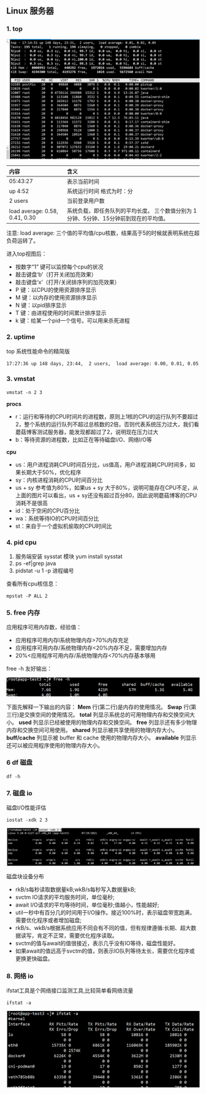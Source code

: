 ## Linux 服务器

### 1. top

<img src=".\img\Linux_top.png" alt="image-20210729171500258" style="zoom:50%;" />

| 内容                           | 含义                                                         |
| :----------------------------- | :----------------------------------------------------------- |
| 05:43:27                       | 表示当前时间                                                 |
| up 4:52                        | 系统运行时间 格式为时：分                                    |
| 2 users                        | 当前登录用户数                                               |
| load average: 0.58, 0.41, 0.30 | 系统负载，即任务队列的平均长度。 三个数值分别为 1分钟、5分钟、15分钟前到现在的平均值。 |

注意: load average: 三个值的平均值/cpu核数，结果高于5的时候就表明系统在超负荷运转了。 

进入top视图后：

- 按数字“1” 键可以监控每个cpu的状况
- 敲击键盘‘b’（打开关闭加亮效果）
- 敲击键盘‘x’（打开/关闭排序列的加亮效果）
-  P 键：以CPU的使用资源排序显示 
- M 键：以内存的使用资源排序显示 
- N 键：以pid排序显示 
- T 键：由进程使用的时间累计排序显示
-  k 键：给某一个pid一个信号。可以用来杀死进程 

### 2. uptime

top  系统性能命令的精简版

```
17:27:36 up 148 days, 23:44,  2 users,  load average: 0.00, 0.01, 0.05
```

### 3. vmstat

```
vmstat -n 2 3
```

**procs**

- r：运行和等待的CPU时间片的进程数，原则上1核的CPU的运行队列不要超过2，整个系统的运行队列不超过总核数的2倍，否则代表系统压力过大，我们看蘑菇博客测试服务器，能发现都超过了2，说明现在压力过大
- b：等待资源的进程数，比如正在等待磁盘I/O、网络I/O等

**cpu**

- us：用户进程消耗CPU时间百分比，us值高，用户进程消耗CPU时间多，如果长期大于50%，优化程序
- sy：内核进程消耗的CPU时间百分比
- us + sy 参考值为80%，如果us + sy 大于80%，说明可能存在CPU不足，从上面的图片可以看出，us + sy还没有超过百分80，因此说明蘑菇博客的CPU消耗不是很高
- id：处于空闲的CPU百分比
- wa：系统等待IO的CPU时间百分比
- st：来自于一个虚拟机偷取的CPU时间比



### 4. pid cpu

1. 服务端安装 sysstat 模块 yum install sysstat
2. ps -ef|grep java
3. pidstat -u 1 -p 进程编号



查看所有cpu核信息：

```
mpstat -P ALL 2
```



### 5.  free 内存

应用程序可用内存数，经验值：

- 应用程序可用内存l系统物理内存>70%内存充足
- 应用程序可用内存/系统物理内存<20%内存不足，需要增加内存
- 20%<应用程序可用内存/系统物理内存<70%内存基本够用

free -h 友好输出：

![image-20210729174821021](.\img\linux_free.png)

下面先解释一下输出的内容：
**Mem** 行(第二行)是内存的使用情况。
**Swap** 行(第三行)是交换空间的使用情况。
**total** 列显示系统总的可用物理内存和交换空间大小。
**used** 列显示已经被使用的物理内存和交换空间。
**free** 列显示还有多少物理内存和交换空间可用使用。
**shared** 列显示被共享使用的物理内存大小。
**buff/cache** 列显示被 buffer 和 cache 使用的物理内存大小。
**available** 列显示还可以被应用程序使用的物理内存大小。



### 6  df 磁盘

```
df -h
```



### 7. 磁盘 io

磁盘I/O性能评估

```
iostat -xdk 2 3
```

![image-20210729175858246](.\img\linux_iostat.png)

磁盘块设备分布

- rkB/s每秒读取数据量kB;wkB/s每秒写入数据量kB;
- svctm lO请求的平均服务时间，单位毫秒;
- await l/O请求的平均等待时间，单位毫秒;值越小，性能越好;
- util一秒中有百分几的时间用于I/O操作。接近100%时，表示磁盘带宽跑满，需要优化程序或者增加磁盘;
- rkB/s、wkB/s根据系统应用不同会有不同的值，但有规律遵循:长期、超大数据读写，肯定不正常，需要优化程序读取。
- svctm的值与await的值很接近，表示几乎没有IO等待，磁盘性能好。
- 如果await的值远高于svctm的值，则表示IO队列等待太长，需要优化程序或更换更快磁盘。



### 8.  网络 io

ifstat工具是个网络接口监测工具,比较简单看网络流量

```
ifstat -a 
```

![image-20210729180333556](.\img\linux_ifstat.png)